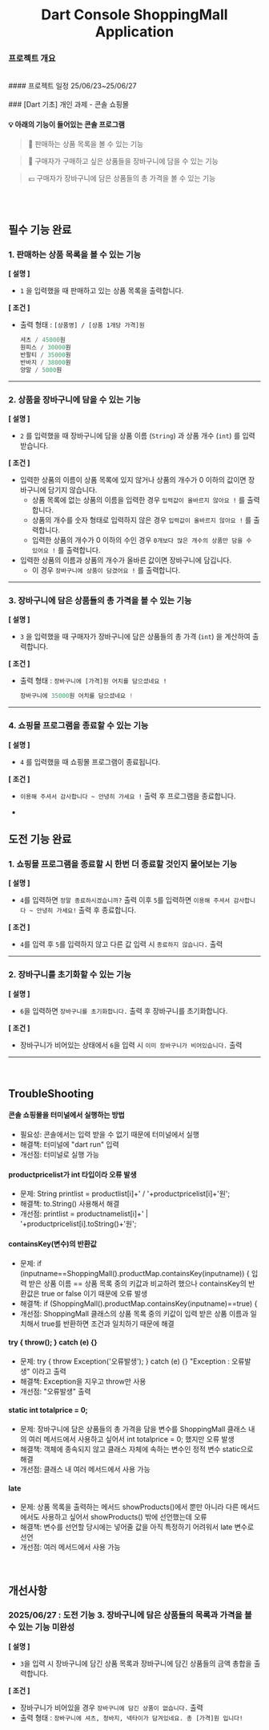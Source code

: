 <h1 align="center">
Dart Console ShoppingMall Application
</h1>
<p align="center">
</p>

### 프로젝트 개요
<br/>
#### 프로젝트 일정 25/06/23~25/06/27
<br/>
<br/>
### [Dart 기초] 개인 과제 - 콘솔 쇼핑몰

#### 💡 아래의 기능이 들어있는 콘솔 프로그램
> 👀 판매하는 상품 목록을 볼 수 있는 기능
> 

> 🛒 구매자가 구매하고 싶은 상품들을 장바구니에 담을 수 있는 기능
> 

> 💶 구매자가 장바구니에 담은 상품들의 총 가격을 볼 수 있는 기능

<br/>
<br/>

## **필수 기능 완료**

### 1. 판매하는 상품 목록을 볼 수 있는 기능

**[ 설명 ]**

- `1` 을 입력했을 때 판매하고 있는 상품 목록을 출력합니다.

**[ 조건 ]**

- 출력 형태 : `[상품명] / [상품 1개당 가격]원`
    
    ```dart
    셔츠 / 45000원
    원피스 / 30000원
    반팔티 / 35000원
    반바지 / 38000원
    양말 / 5000원
    ```

---

### 2. 상품을 장바구니에 담을 수 있는 기능

**[ 설명 ]**

- `2` 를 입력했을 때 장바구니에 담을 상품 이름 (`String`) 과 상품 개수 (`int`) 를 입력 받습니다.

**[ 조건 ]**

- 입력한 상품의 이름이 상품 목록에 있지 않거나 상품의 개수가 0 이하의 값이면 장바구니에 담기지 않습니다.
    - 상품 목록에 없는 상품의 이름을 입력한 경우 `입력값이 올바르지 않아요 !` 를 출력합니다.
    - 상품의 개수를 숫자 형태로 입력하지 않은 경우 `입력값이 올바르지 않아요 !` 를 출력합니다.
    - 입력한 상품의 개수가 0 이하의 수인 경우 `0개보다 많은 개수의 상품만 담을 수 있어요 !` 를 출력합니다.
- 입력한 상품의 이름과 상품의 개수가 올바른 값이면 장바구니에 담깁니다.
    - 이 경우 `장바구니에 상품이 담겼어요 !` 를 출력합니다.

---

### 3. 장바구니에 담은 상품들의 총 가격을 볼 수 있는 기능

**[ 설명 ]**

- `3` 을 입력했을 때 구매자가 장바구니에 담은 상품들의 총 가격 (`int`) 을 계산하여 출력합니다.

**[ 조건 ]**

- 출력 형태 : `장바구니에 [가격]원 어치를 담으셨네요 !`
    
    ```dart
    장바구니에 35000원 어치를 담으셨네요 ! 
    ```
---

### 4. 쇼핑몰 프로그램을 종료할 수 있는 기능

**[ 설명 ]**

- `4` 를 입력했을 때 쇼핑몰 프로그램이 종료됩니다.

**[ 조건 ]**

- `이용해 주셔서 감사합니다 ~ 안녕히 가세요 !` 출력 후 프로그램을 종료합니다.

- <br/>

## **도전 기능 완료**

### 1. 쇼핑몰 프로그램을 종료할 시 한번 더 종료할 것인지 물어보는 기능

**[ 설명 ]**

- `4`를 입력하면 `정말 종료하시겠습니까?` 출력 이후 `5`를 입력하면 `이용해 주셔서 감사합니다 ~ 안녕히 가세요!` 출력 후 종료합니다.

**[ 조건 ]** 

- `4`를 입력 후 `5`를 입력하지 않고 다른 값 입력 시 `종료하지 않습니다.` 출력

---

### 2. 장바구니를 초기화할 수 있는 기능

**[ 설명 ]**

- `6`을 입력하면 `장바구니를 초기화합니다.` 출력 후 장바구니를 초기화합니다.

**[ 조건 ]**

- 장바구니가 비어있는 상태에서 `6`을 입력 시 `이미 장바구니가 비어있습니다.` 출력


---



<br/>

## TroubleShooting

#### 콘솔 쇼핑몰을 터미널에서 실행하는 방법
- 필요성: 콘솔에서는 입력 받을 수 없기 때문에 터미널에서 실행
- 해결책: 터미널에 "dart run" 입력
- 개선점: 터미널로 실행 가능

#### productpricelist가 int 타입이라 오류 발생
- 문제: String printlist = productlist[i]+' / '+productpricelist[i]+'원';
- 해결책: to.String() 사용해서 해결
- 개선점: printlist = productnamelist[i]+' | '+productpricelist[i].toString()+'원';

#### containsKey(변수)의 반환값
- 문제: if (inputname==ShoppingMall().productMap.containsKey(inputname)) {
  입력 받은 상품 이름 == 상품 목록 중의 키값과 비교하려 했으나 containsKey의 반환값은
  true or false 이기 때문에 오류 발생
- 해결책: if (ShoppingMall().productMap.containsKey(inputname)==true) {
- 개선점: ShoppingMall 클래스의 상품 목록 중의 키값이 입력 받은 상품 이름과 일치해서
  true를 반환하면 조건과 일치하기 때문에 해결

#### try { throw(); } catch (e) {}
- 문제: try { throw Exception('오류발생'); } catch (e) {}
  "Exception : 오류발생" 이라고 출력
- 해결책: Exception을 지우고 throw만 사용
- 개선점: "오류발생" 출력

#### static int totalprice = 0;
- 문제: 장바구니에 담은 상품들의 총 가격을 담을 변수를 ShoppingMall 클래스 내의
  여러 메서드에서 사용하고 싶어서 int totalprice = 0; 했지만 오류 발생
- 해결책: 객체에 종속되지 않고 클래스 자체에 속하는 변수인 정적 변수 static으로 해결
- 개선점: 클래스 내 여러 메서드에서 사용 가능

#### late
- 문제: 상품 목록을 출력하는 메서드 showProducts()에서 뿐만 아니라 다른 메서드에서도
  사용하고 싶어서 showProducts() 밖에 선언했는데 오류
- 해결책: 변수를 선언할 당시에는 넣어줄 값을 아직 특정하기 어려워서 late 변수로 선언
- 개선점: 여러 메서드에서 사용 가능



<br/>

## 개선사항

### 2025/06/27 : 도전 기능 3. 장바구니에 담은 상품들의 목록과 가격을 볼 수 있는 기능 미완성

**[ 설명 ]**

- `3`을 입력 시 장바구니에 담긴 상품 목록과 장바구니에 담긴 상품들의 금액 총합을 출력합니다.

**[ 조건 ]**

- 장바구니가 비어있을 경우 `장바구니에 담긴 상품이 없습니다.` 출력
- 출력 형태 : `장바구니에 셔츠, 청바지, 넥타이가 담겨있네요. 총 [가격]원 입니다!`



